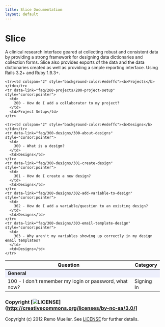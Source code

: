 ```yaml
---
title: Slice Documentation
layout: default
---
```


# Slice

A clinical research interface geared at collecting robust and consistent data by providing a strong framework for designing data dictionaries and collection forms. Slice also provides exports of the data and the data dictionaries created as well as providing a simple reporting interface. Using Rails 3.2+ and Ruby 1.9.3+.


<table class="table table-hover">
  <thead>
    <tr>
      <th>Question</th>
      <th>Category</th>
    </tr>
  </thead>
  <tbody>
    <tr><td colspan="2" style="background-color:#edeffc"><b>General</b></td></tr>
    <tr data-link="faq/100-general/100-signing-in" style="cursor:pointer">
      <td>
        100 - I don't remember my login or password, what now?
      </td>
      <td>Signing In</td>
    </tr>

    <tr><td colspan="2" style="background-color:#edeffc"><b>Projects</b></td></tr>
    <tr data-link="faq/200-projects/200-project-setup" style="cursor:pointer">
      <td>
        200 - How do I add a collaborator to my project?
      </td>
      <td>Project Setup</td>
    </tr>

    <tr><td colspan="2" style="background-color:#edeffc"><b>Designs</b></td></tr>
    <tr data-link="faq/300-designs/300-about-designs" style="cursor:pointer">
      <td>
        300 - What is a design?
      </td>
      <td>Designs</td>
    </tr>
    <tr data-link="faq/300-designs/301-create-design" style="cursor:pointer">
      <td>
        301 - How do I create a new design?
      </td>
      <td>Designs</td>
    </tr>
    <tr data-link="faq/300-designs/302-add-variable-to-design" style="cursor:pointer">
      <td>
        302 - How do I add a variable/question to an existing design?
      </td>
      <td>Designs</td>
    </tr>
    <tr data-link="faq/300-designs/303-email-template-design" style="cursor:pointer">
      <td>
        303 - Why aren't my variables showing up correctly in my design email templates?
      </td>
      <td>Designs</td>
    </tr>
  </tbody>
</table>




### Copyright [![LICENSE](http://i.creativecommons.org/l/by-nc-sa/3.0/80x15.png)](http://creativecommons.org/licenses/by-nc-sa/3.0/]

Copyright (c) 2012 Remo Mueller. See [LICENSE](https://github.com/remomueller/slice/blob/master/LICENSE) for further details.
